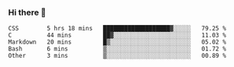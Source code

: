 ### Hi there 👋

<!--
**WShiBin/WShiBin** is a ✨ _special_ ✨ repository because its `README.md` (this file) appears on your GitHub profile.

Here are some ideas to get you started:

- 🔭 I’m currently working on ...
- 🌱 I’m currently learning ...
- 👯 I’m looking to collaborate on ...
- 🤔 I’m looking for help with ...
- 💬 Ask me about ...
- 📫 How to reach me: ...
- 😄 Pronouns: ...
- ⚡ Fun fact: ...
-->

<!--START_SECTION:waka-->

```text
CSS        5 hrs 18 mins   ███████████████████▓░░░░░   79.25 %
C          44 mins         ██▓░░░░░░░░░░░░░░░░░░░░░░   11.03 %
Markdown   20 mins         █▒░░░░░░░░░░░░░░░░░░░░░░░   05.02 %
Bash       6 mins          ▒░░░░░░░░░░░░░░░░░░░░░░░░   01.72 %
Other      3 mins          ▒░░░░░░░░░░░░░░░░░░░░░░░░   00.89 %
```

<!--END_SECTION:waka-->
